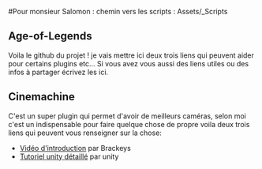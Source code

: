 #Pour monsieur Salomon :
chemin vers les scripts : Assets/_Scripts

## Age-of-Legends

Voila le github du projet ! je vais mettre ici deux trois liens qui peuvent aider pour certains plugins etc...
Si vous avez vous aussi des liens utiles ou des infos à partager écrivez les ici.

## Cinemachine
C'est un super plugin qui permet d'avoir de meilleurs caméras, selon moi c'est un indispensable pour faire quelque chose de propre
voila deux trois liens qui peuvent vous renseigner sur la chose:
- [Vidéo d'introduction](https://www.youtube.com/watch?v=Gx9gZ9cfrys) par Brackeys
- [Tutoriel unity détaillé](https://learn.unity.com/tutorial/cinemachine) par unity
